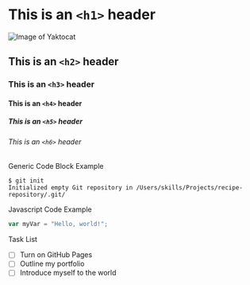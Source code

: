 # This is an `<h1>` header
![Image of Yaktocat](https://octodex.github.com/images/yaktocat.png)
## This is an `<h2>` header
### This is an `<h3>` header
#### This is an `<h4>` header
##### This is an `<h5>` header
###### This is an `<h6>` header


Generic Code Block Example
```
$ git init
Initialized empty Git repository in /Users/skills/Projects/recipe-repository/.git/
```

Javascript Code Example
```javascript
var myVar = "Hello, world!";
```

Task List
- [ ] Turn on GitHub Pages
- [ ] Outline my portfolio
- [ ] Introduce myself to the world
